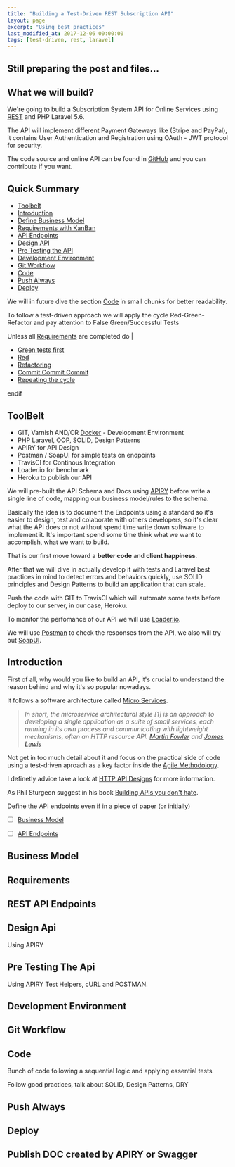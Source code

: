 ```yaml
---
title: "Building a Test-Driven REST Subscription API"
layout: page
excerpt: "Using best practices"
last_modified_at: 2017-12-06 00:00:00 
tags: [test-driven, rest, laravel]
---
```


## Still preparing the post and files...

## What we will build? ##

We're going to build a Subscription System API for Online Services using [REST](https://spring.io/understanding/REST) and PHP Laravel 5.6.

The API will implement different Payment Gateways like (Stripe and PayPal), it contains User Authentication and Registration using OAuth - JWT protocol for security. 

The code source and online API can be found in [GitHub](https://github.com/elephwebb/laravel-test-driven-rest-api) and you can contribute if you want.

## Quick Summary ##

- [Toolbelt](#toolbelt)
- [Introduction](#introduction)
- [Define Business Model](#business-model)
- [Requirements with KanBan](#requirements) 
- [API Endpoints](#rest-api-endpoints)
- [Design API](#design-api)
- [Pre Testing the API](#pre-testing-the-api)
- [Development Environment](#development-environment)
- [Git Workflow](#git-workflow)
- [Code](#code)
- [Push Always](#push-always)
- [Deploy](#deploy)

We will in future dive the section [Code](#code) in small chunks for better readability.

To follow a test-driven approach we will apply the cycle Red-Green-Refactor and pay attention to False Green/Successful Tests

Unless all [Requirements](#requirements) are completed do |

- [Green tests first](#writing-tests)
- [Red](#red)
- [Refactoring](#refactoring)
- [Commit Commit Commit](#commit-commit-commit)
- [Repeating the cycle](#repeating-the-cycle)

endif 


## ToolBelt ##

- GIT, Varnish AND/OR [Docker](http://laradock.io/) - Development Environment
- PHP Laravel, OOP, SOLID, Design Patterns
- APIRY for API Design
- Postman / SoapUI for simple tests on endpoints
- TravisCI for Continous Integration
- Loader.io for benchmark
- Heroku to publish our API


We will pre-built the API Schema and Docs using [APIRY](https://apiary.io/) before write a single line of code, mapping our business model/rules to the schema.

Basically the idea is to document the Endpoints using a standard so it's easier to design, test and colaborate with others developers, so it's clear what the API does or not without spend time write down software to implement it. It's important spend some time think what we want to accomplish, what we want to build. 

That is our first move toward a **better code** and **client happiness**.

After that we will dive in actually develop it with tests and Laravel best practices in mind to detect errors and behaviors quickly, use SOLID principles and Design Patterns to build an application that can scale.

Push the code with GIT to TravisCI which will automate some tests before deploy to our server, in our case, Heroku.

To monitor the perfomance of our API we will use [Loader.io](https://loader.io/).

We will use [Postman](https://www.getpostman.com/) to check the responses from the API, we also will try out [SoapUI](https://www.soapui.org/).


## Introduction

First of all, why would you like to build an API, it's crucial to understand the reason behind and why it's so popular nowadays. 

It follows a software architecture called [Micro Services](https://martinfowler.com/articles/microservices.html). 

> <cite>In short, the microservice architectural style [1] is an approach to developing a single application as a suite of small services, each running in its own process and communicating with lightweight mechanisms, often an HTTP resource API. [Martin Fowler](https://martinfowler.com/) and [James Lewis](https://twitter.com/boicy)</cite>

Not get in too much detail about it and focus on the practical side of code using a test-driven aproach as a key factor inside the [Agile Methodology](http://agilemanifesto.org/principles.html).

I definetly advice take a look at [HTTP API Designs](https://geemus.gitbooks.io/http-api-design/content/en/) for more information.

As Phil Sturgeon suggest in his book [Building APIs you don't hate](https://www.amazon.com/?afiliate_program=jhonyvidal).

Define the API endpoints even if in a piece of paper (or initially)

- [ ] [Business Model](#business-model)
- [ ] [API Endpoints](#api-endpoints)


## Business Model ##


## Requirements ##


## REST API Endpoints ##


## Design Api ##
Using APIRY

## Pre Testing The Api ##

Using APIRY Test Helpers, cURL and POSTMAN. 



## Development Environment ##


## Git Workflow ##


## Code ##

Bunch of code following a sequential logic and applying essential tests

Follow good practices, talk about SOLID, Design Patterns, DRY


## Push Always ##


## Deploy ##


## Publish DOC created by APIRY or Swagger ##
